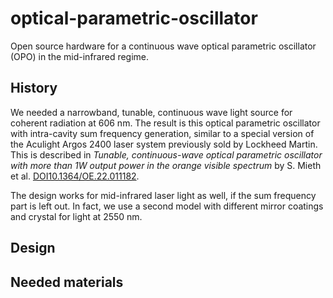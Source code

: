 # optical-parametric-oscillator

Open source hardware for a continuous wave optical parametric oscillator (OPO) in the mid-infrared regime.


## History

We needed a narrowband, tunable, continuous wave light source for coherent radiation at 606 nm. The result is this optical parametric oscillator with intra-cavity sum frequency generation, similar to a special version of the Aculight Argos 2400 laser system previously sold by Lockheed Martin. This is described in *Tunable, continuous-wave optical parametric oscillator with more than 1W output power in the orange visible spectrum* by S. Mieth et al. [DOI10.1364/OE.22.011182](https://www.osapublishing.org/oe/abstract.cfm?uri=oe-22-9-11182).

The design works for mid-infrared laser light as well, if the sum frequency part is left out. In fact, we use a second model with different mirror coatings and crystal for light at 2550 nm.


## Design





## Needed materials